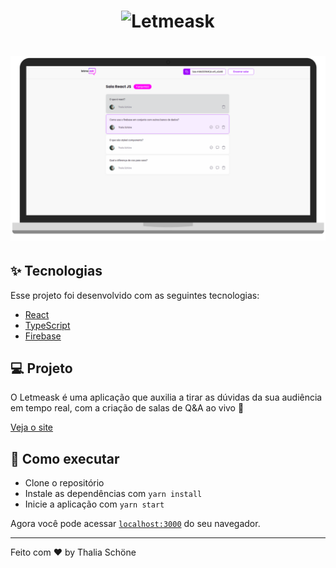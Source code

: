 
<h1 align="center">
    <img alt="Letmeask" src="https://letmeask-45476.web.app/static/media/logo.a88331cb.svg" />
</h1>

<h1 align="center">
    <img alt="Letmeask" src="./pc.png" />
</h1>


## ✨ Tecnologias

Esse projeto foi desenvolvido com as seguintes tecnologias:


- [React](https://reactjs.org)
- [TypeScript](https://www.typescriptlang.org/)
- [Firebase](https://firebase.google.com/?hl=pt)


## 💻 Projeto

O Letmeask é uma aplicação que auxilia a tirar as dúvidas da sua audiência em tempo real, com a criação de salas de Q&A ao vivo 💜 


<a href="https://letmeask-45476.web.app/">Veja o site </a>

## 🚀 Como executar

- Clone o repositório
- Instale as dependências com `yarn install`
- Inicie a aplicação com `yarn start`

Agora você pode acessar [`localhost:3000`](http://localhost:3000) do seu navegador.


---

Feito com ♥ by Thalia Schöne
